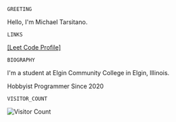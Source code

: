 `GREETING`

Hello, I'm Michael Tarsitano.

` LINKS `

[\[Leet Code Profile\]](https://leetcode.com/u/MichaelTarsitano/)

`BIOGRAPHY`

I'm a student at Elgin Community College in Elgin, Illinois.

Hobbyist Programmer Since 2020

`VISITOR_COUNT`

![Visitor Count](https://profile-counter.glitch.me/miketarsitano/count.svg)
<!---

miketarsitano/miketarsitano is a ✨ special ✨ repository because its `README.md` (this file) appears on your GitHub profile.
You can click the Preview link to take a look at your changes.
--->
